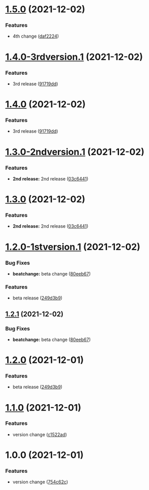 # [1.5.0](https://github.com/Sreelal-VU/semantic-release/compare/v1.4.0...v1.5.0) (2021-12-02)


### Features

* 4th change ([daf2224](https://github.com/Sreelal-VU/semantic-release/commit/daf22244eb26685f1a7ce3202052b01469ed178e))

# [1.4.0-3rdversion.1](https://github.com/Sreelal-VU/semantic-release/compare/v1.3.0...v1.4.0-3rdversion.1) (2021-12-02)


### Features

* 3rd release ([91719dd](https://github.com/Sreelal-VU/semantic-release/commit/91719dd89b22a5c7d8e3db6d9c0b1fc54df8bddf))

# [1.4.0](https://github.com/Sreelal-VU/semantic-release/compare/v1.3.0...v1.4.0) (2021-12-02)


### Features

* 3rd release ([91719dd](https://github.com/Sreelal-VU/semantic-release/commit/91719dd89b22a5c7d8e3db6d9c0b1fc54df8bddf))

# [1.3.0-2ndversion.1](https://github.com/Sreelal-VU/semantic-release/compare/v1.2.1...v1.3.0-2ndversion.1) (2021-12-02)


### Features

* **2nd release:** 2nd release ([03c6441](https://github.com/Sreelal-VU/semantic-release/commit/03c6441556c20733e43452855baf2bbe782d310e))

# [1.3.0](https://github.com/Sreelal-VU/semantic-release/compare/v1.2.1...v1.3.0) (2021-12-02)


### Features

* **2nd release:** 2nd release ([03c6441](https://github.com/Sreelal-VU/semantic-release/commit/03c6441556c20733e43452855baf2bbe782d310e))

# [1.2.0-1stversion.1](https://github.com/Sreelal-VU/semantic-release/compare/v1.1.0...v1.2.0-1stversion.1) (2021-12-02)


### Bug Fixes

* **beatchange:** beta change ([80eeb67](https://github.com/Sreelal-VU/semantic-release/commit/80eeb6771e2c3c9f91194c932a06cd6c1300be44))


### Features

* beta release ([249d3b9](https://github.com/Sreelal-VU/semantic-release/commit/249d3b980a56f07fdc5a22572a3dffae60f401c0))

## [1.2.1](https://github.com/Sreelal-VU/semantic-release/compare/v1.2.0...v1.2.1) (2021-12-02)


### Bug Fixes

* **beatchange:** beta change ([80eeb67](https://github.com/Sreelal-VU/semantic-release/commit/80eeb6771e2c3c9f91194c932a06cd6c1300be44))

# [1.2.0](https://github.com/Sreelal-VU/semantic-release/compare/v1.1.0...v1.2.0) (2021-12-01)


### Features

* beta release ([249d3b9](https://github.com/Sreelal-VU/semantic-release/commit/249d3b980a56f07fdc5a22572a3dffae60f401c0))

# [1.1.0](https://github.com/Sreelal-VU/semantic-release/compare/v1.0.0...v1.1.0) (2021-12-01)


### Features

* version change ([c1522ad](https://github.com/Sreelal-VU/semantic-release/commit/c1522ad1f43d1a3ec6939a76729729cee45b6682))

# 1.0.0 (2021-12-01)


### Features

* version change ([754c62c](https://github.com/Sreelal-VU/semantic-release/commit/754c62c9d64607e69d82be22ff99914c2dc6c0dd))
